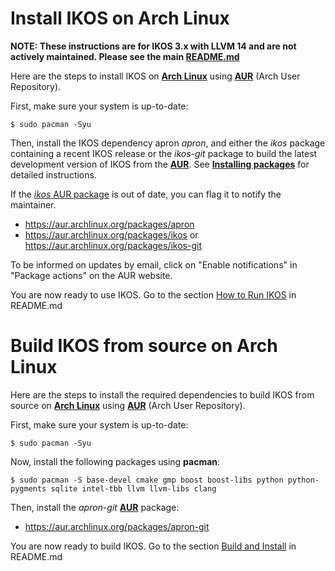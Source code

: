 Install IKOS on Arch Linux
==========================

**NOTE: These instructions are for IKOS 3.x with LLVM 14 and are not actively maintained. Please see the main [README.md](../../../README.md)**

Here are the steps to install IKOS on **[Arch Linux](https://www.archlinux.org/)** using **[AUR](https://aur.archlinux.org/)** (Arch User Repository).

First, make sure your system is up-to-date:

```
$ sudo pacman -Syu
```

Then, install the IKOS dependency apron *apron*, and either the *ikos* package containing a recent IKOS release or the *ikos-git* package to build the latest development version of IKOS from the **[AUR](https://aur.archlinux.org/)**. See **[Installing packages](https://wiki.archlinux.org/index.php/Arch_User_Repository#Installing_packages)** for detailed instructions.

If the [*ikos* AUR package](https://aur.archlinux.org/packages/ikos) is out of date, you can flag it to notify the maintainer.

* https://aur.archlinux.org/packages/apron
* https://aur.archlinux.org/packages/ikos or https://aur.archlinux.org/packages/ikos-git

To be informed on updates by email, click on "Enable notifications" in "Package actions" on the AUR website.

You are now ready to use IKOS. Go to the section [How to Run IKOS](../../../README.md#how-to-run-ikos) in README.md

Build IKOS from source on Arch Linux
====================================

Here are the steps to install the required dependencies to build IKOS from source on **[Arch Linux](https://www.archlinux.org/)** using **[AUR](https://aur.archlinux.org/)** (Arch User Repository).

First, make sure your system is up-to-date:

```
$ sudo pacman -Syu
```

Now, install the following packages using **pacman**:

```
$ sudo pacman -S base-devel cmake gmp boost boost-libs python python-pygments sqlite intel-tbb llvm llvm-libs clang
```

Then, install the *apron-git* **[AUR](https://aur.archlinux.org/)** package:

* https://aur.archlinux.org/packages/apron-git

You are now ready to build IKOS. Go to the section [Build and Install](../../../README.md#build-and-install) in README.md
